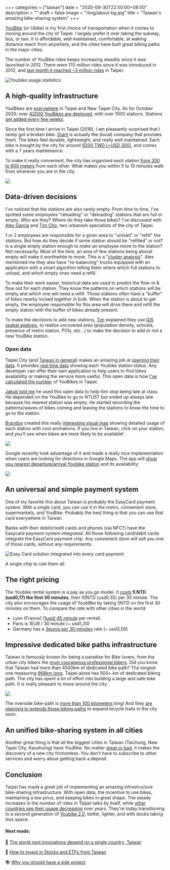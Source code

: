 +++
categories = ["taiwan"]
date = "2020-09-30T22:50:00+08:00"
description = ""
draft = false
image = "/img/about-bg.jpg"
title = "Taiwan's amazing bike-sharing system"
+++

[YouBike](https://taipei.youbike.com.tw/home) (or Ubike) is my first choice of transportation when it comes to moving around the city of Taipei. I largely prefer it over taking the subway, bus, or taxi. It is affordable, well maintained, comfortable, at waking distance reach from anywhere, and the cities have built great biking paths in the major cities. 

The number of YouBike rides keeps increasing steadily since it was launched in 2012. There were 170 million rides since it was introduced in 2012, and [last month it reached  ~3 million rides](https://taipei.youbike.com.tw/news/content?5ee1e4b61b994541c0690826) in Taipei: 

![Youbike usage statistics](/img/ubike/youbike-monthly-rental.jpg)

## A high-quality infrastructure 

YouBikes are [everywhere](https://taipei.youbike.com.tw/station/map) in Taipei and New Taipei City. As for October 2020, over [42000 YouBikes are deployed](https://gist.github.com/erickhun/f0d3e8f3c3c4f70dc521c2abb43bb8a0), with over 1000 stations. Stations [get added every few weeks](https://taipei.youbike.com.tw/news/list?5cb582c1060db454916c643c).

Since the first time I arrive in Taipei (2016), I am pleasantly surprised that I rarely got a broken bike. [Giant](https://en.wikipedia.org/wiki/Giant_Bicycles) is actually the (local) company that provides them. The bikes feel durable, lightweight, and really well maintained. Each bike is bought by the city for around [9200 TWD (~USD 300)](https://disp.cc/b/163-6PkZ), and comes with a 7 years maintenance. 

To make it really convenient, the city has organized each station  [from 200 to 600 meters](https://english.gov.taipei/News_Content.aspx?n=A11F01CFC9F58C83&s=5888478293ADD1A8) from each other. What makes you within 5 to 10 minutes walk from wherever you are in the city.


![](https://i.imgur.com/F5HWa3v.jpg)


## Data-driven decisions

I've noticed that the stations are also rarely empty. From time to time, I've spotted some employees "reloading" or "deloading" stations that are full or empty. Who are they? Where do they take those bikes? I've discussed with [Alex Garcia](https://twitter.com/TaipeiUrbanism) and [Tim Cho](https://www.linkedin.com/in/timcho-giser), two urbanism specialists of the city of Taipei. 

1 or 2 employees are responsible for a given area to "unload" or "refill" the stations. But how do they decide if some station should be "refilled" or not? Is a single empty station enough to make an employee move to the station? Not necessarily. Most of the time, an area of few stations being almost empty will make it worthwhile to move. This is a "[cluster analysis](https://en.wikipedia.org/wiki/Cluster_analysis)". Alex mentioned me they also have "re-balancing" trucks equipped with an application with a smart algorithm telling them where which full stations to unload, and which empty ones need a refill. 

To make their work easier, historical data are used to predict the flow-in & flow out for each station. They know the patterns on which stations will be empty and which one will need a refill. Those stations often have a "buffer" of bikes nearby locked together in bulk. When the station is about to get empty, the employee responsible for this area will drive there and refill the empty station with the buffer of bikes already present. 

To make the decisions to add new stations, [Tim](https://www.linkedin.com/in/timcho-giser) explained they use [GIS spatial analysis](https://en.wikipedia.org/wiki/Geographic_information_system),  to realize uncovered area (population density, schools, presence of metro station, POIs, etc...) to make the decision to add or not a new YouBike station. 


### Open data
Taipei City (and [Taiwan in general](https://data.gov.tw)) makes an amazing job at [opening their data](https://data.taipei/). It provides [real time data](https://tcgbusfs.blob.core.windows.net/blobyoubike/YouBikeTP.json) showing each Youbike station status. Any developer can offer their own application to help users to find bikes availability or making the service more useful. This open data is how [I've calculated the number](https://gist.github.com/erickhun/f0d3e8f3c3c4f70dc521c2abb43bb8a0) of YouBikes in Taipei.

[Jakub told me](https://twitter.com/jakubsvehla/status/1311345837952434176) he used this open data to help him stop being late at class. He depended on the YouBike to go to NTUST but ended up always late because his nearest station was empty. He started recording the patterns/waves of bikes coming and leaving the stations to know the time to go to the station. 

[Brandon](http://bdon.org/about/) created this really [interesting visual map](http://bdon.org/youbike-forecast/) showing detailed usage of each station with cool animations. If you live in Taiwan, click on your station, and you'll see when bikes are more likely to be available! 

![](/img/ubike/youbike-realtime.gif)


Google recently took advantage of it and made a really nice implementation when users are looking for directions in Google Maps. The app will [show you nearest departure/arrival Youbike station](https://twitter.com/eric_khun/status/1291567323510317057) and its availability: 

![](/img/ubike/GoogleMaps-Youbike.jpg)

## An universal and simple payment system

One of my favorite this about Taiwan is probably the EasyCard payment system. With a single card, you can use it in the metro, convenient store, supermarkets, and YouBike. Probably the best thing is that you can use that card everywhere in Taiwan.

Banks with their debit/credit cards and phones (via NFC?) have the Easycard payment system integrated. All those following card/debit cards integrate the EasyCard payment chip. Any convenient store will sell you one of those cards, without any requirements.


![Easy Card solution integrated into every card payment](/img/ubike/easy_cards-back-front.jpg)


A single chip to rule them all. 

## The right pricing

The Youbike rental system is a pay as you go model. It [costs](https://taipei.youbike.com.tw/use/rates?5cc2971d083e7b55e32b8172)  **5 NTD (usd0,17) the first 30 minutes**, then 10NTD (usd0.35) per 30 minute. The city also encourages the usage of YoubBke by taking 5NTD on the first 30 minutes on them. To compare the rate with other cities in the world: 

- Lyon (France) ([1usd/ 45 minute](https://velov.grandlyon.com/en/offers/groups/list#190) per rental)
- Paris is 1EUR / 30 minute (~ usd1,20)
- Germany has a [3euros per 30 minutes](https://www.callabike.de/en) rate (~ usd3,50)



## Impressive dedicated bike paths infrastructure

Taiwan is famously known for being a paradise for Bike lovers, from the urban city bikers the [most courageous professional bikers](https://youtu.be/Sxfd2xzlM6k). Did you know that Taiwan had more than 4500km of dedicated bike path? The longest one measuring [968km long](http://edition.cnn.com/travel/article/taiwan-cycle-tour/index.html). Taipei alone has 500+ km of dedicated biking path. The city has spent a lot of effort into building a large and safe bike path. It is really pleasant to move around the city: 

![](https://i.imgur.com/5sv48SJ.jpg)

The riverside bike-path is [more than 100 kilometers](https://www.travel.taipei/en/must-visit/riverside-bikeway) long! And they [are planning to extends those biking paths](https://english.gov.taipei/News_Content.aspx?n=A11F01CFC9F58C83&sms=DFFA119D1FD5602C&s=C8487022F5E63064) to expand bicycle trails in the city soon. 


## An unified bike-sharing system in all cities

Another great thing is that all the biggest cities in Taiwan (Taichung, New Tapei City, Kaoshuing) have YouBike. No matter [great or bad](https://www.economicshelp.org/blog/265/economics/are-monopolies-always-bad/), it makes the discovery of a new city frictionless. You don't have to subscribe to other services and worry about getting back a deposit.


## Conclusion

Taipei has made a great job of implementing an amazing infrastructure bike-sharing infrastructure. With open data, the incentive to use bikes, maintaining a low price, and keeping bikes in great shape. The steady increases in the number of rides in Taipei talks by itself, while [other countries see their usage decreasing](https://www.icmrindia.org/casestudies/catalogue/Operations/V%C3%A9lib_%202.0-Case.htm) over years. They're today transitioning to a second generation of [Youbike 2.0](https://english.gov.taipei/News_Content.aspx?n=A11F01CFC9F58C83&s=5888478293ADD1A8), better, lighter, and with docks taking less space.


<!-- Taiwan also recently stopped the ["dockless bikes" company Ofo to operate](https://www.gvm.com.tw/article/66450) -->


#### Next reads:

🤔 [The world next innovations depend on a single country, Taiwan](posts/world-innovation-taiwan-semiconductors/) 

🌱 [How to Invest in Stocks and ETFs from Taiwan](/posts/investing-from-taiwan/) 


<!-- 🤖 [How to build a chat bot with Google's Sentence Encoder Model and Google Spreadsheet as a database](https://jonathanbgn.com/nlp/2020/09/29/chatbot-universal-sentence-encoder.html) -->

<!-- 🇹🇼 Living in Taiwan? I've recently built [a chat bot](https://m.me/thetaiwanbot) giving you currated recommendations in Taiwan! Where to find the best value cheese? Where is the best pizza? etc...  [Here the details on how it works](https://jonathanbgn.com/nlp/2020/09/29/chatbot-universal-sentence-encoder.html) -->

<!-- 🌏 Interested in living and working in Taiwan? Have you checked the [Gold Card program](https://taiwangoldcard.com/application-faq/)?  -->

📚 [Why you should have a side project](/posts/why-you-should-have-a-side-project/)

